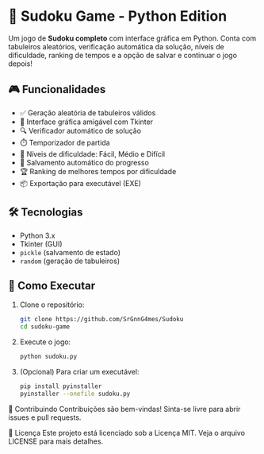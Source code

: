 # 🧩 Sudoku Game - Python Edition

Um jogo de **Sudoku completo** com interface gráfica em Python. Conta com tabuleiros aleatórios, verificação automática da solução, níveis de dificuldade, ranking de tempos e a opção de salvar e continuar o jogo depois!


## 🎮 Funcionalidades

- ✅ Geração aleatória de tabuleiros válidos
- 🎨 Interface gráfica amigável com Tkinter
- 🔍 Verificador automático de solução
- ⏱️ Temporizador de partida
- 🎯 Níveis de dificuldade: Fácil, Médio e Difícil
- 💾 Salvamento automático do progresso
- 🏆 Ranking de melhores tempos por dificuldade
- 📦 Exportação para executável (EXE)

## 🛠️ Tecnologias

- Python 3.x
- Tkinter (GUI)
- `pickle` (salvamento de estado)
- `random` (geração de tabuleiros)

## 🚀 Como Executar

1. Clone o repositório:
   ```bash
   git clone https://github.com/SrGnnG4mes/Sudoku
   cd sudoku-game

2. Execute o jogo:
   ```bash
   python sudoku.py

3. (Opcional) Para criar um executável:
   ```bash
   pip install pyinstaller
   pyinstaller --onefile sudoku.py

🤝 Contribuindo
Contribuições são bem-vindas! Sinta-se livre para abrir issues e pull requests.

📄 Licença
Este projeto está licenciado sob a Licença MIT. Veja o arquivo LICENSE para mais detalhes.
